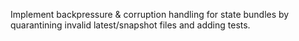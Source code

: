 Implement backpressure & corruption handling for state bundles by quarantining invalid latest/snapshot files and adding tests.